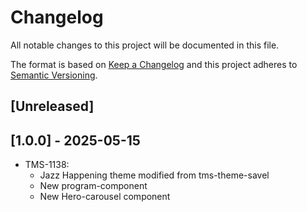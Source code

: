 # Changelog

All notable changes to this project will be documented in this file.

The format is based on [Keep a Changelog](http://keepachangelog.com/en/1.0.0/)
and this project adheres to [Semantic Versioning](http://semver.org/spec/v2.0.0.html).

## [Unreleased]

## [1.0.0] - 2025-05-15

- TMS-1138:
    - Jazz Happening theme modified from tms-theme-savel
    - New program-component
    - New Hero-carousel component

